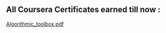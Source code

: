 ## All Coursera Certificates earned till now :
[Algorithmic_toolbox.pdf](Algorithmic_toolbox.pdf)



